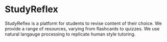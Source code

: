 # StudyReflex

StudyReflex is a platform for students to revise content of their choice. We provide a range of resources, varying from flashcards to quizzes. We use natural langauge processing to replicate human style tutoring.


